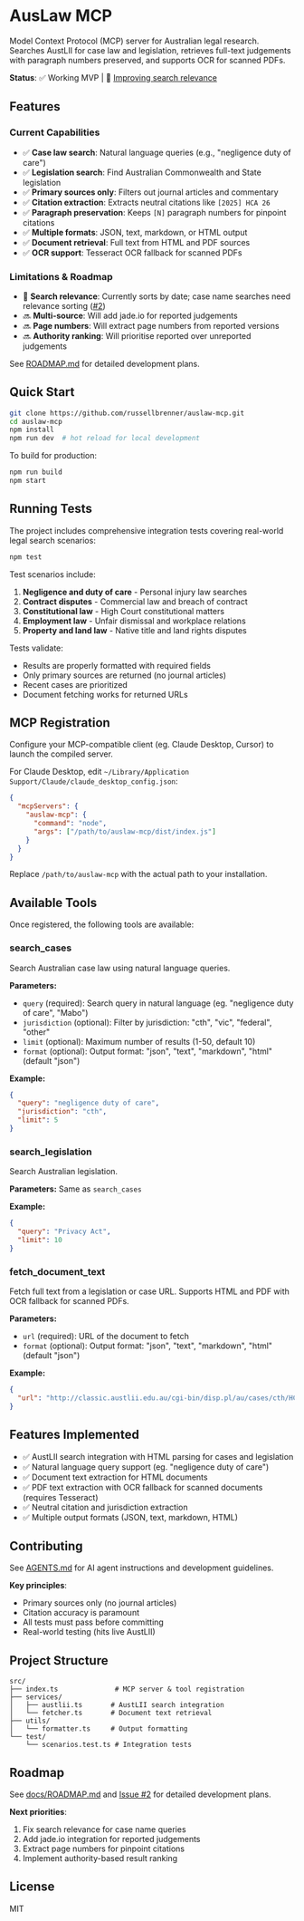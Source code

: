 # AusLaw MCP

Model Context Protocol (MCP) server for Australian legal research. Searches AustLII for case law and legislation, retrieves full-text judgements with paragraph numbers preserved, and supports OCR for scanned PDFs.

**Status**: ✅ Working MVP | 🚧 [Improving search relevance](https://github.com/russellbrenner/auslaw-mcp/issues/2)

## Features

### Current Capabilities
- ✅ **Case law search**: Natural language queries (e.g., "negligence duty of care")
- ✅ **Legislation search**: Find Australian Commonwealth and State legislation
- ✅ **Primary sources only**: Filters out journal articles and commentary
- ✅ **Citation extraction**: Extracts neutral citations like `[2025] HCA 26`
- ✅ **Paragraph preservation**: Keeps `[N]` paragraph numbers for pinpoint citations
- ✅ **Multiple formats**: JSON, text, markdown, or HTML output
- ✅ **Document retrieval**: Full text from HTML and PDF sources
- ✅ **OCR support**: Tesseract OCR fallback for scanned PDFs

### Limitations & Roadmap
- 🚧 **Search relevance**: Currently sorts by date; case name searches need relevance sorting ([#2](https://github.com/russellbrenner/auslaw-mcp/issues/2))
- 🔜 **Multi-source**: Will add jade.io for reported judgements
- 🔜 **Page numbers**: Will extract page numbers from reported versions
- 🔜 **Authority ranking**: Will prioritise reported over unreported judgements

See [ROADMAP.md](docs/ROADMAP.md) for detailed development plans.

## Quick Start
```bash
git clone https://github.com/russellbrenner/auslaw-mcp.git
cd auslaw-mcp
npm install
npm run dev  # hot reload for local development
```

To build for production:
```bash
npm run build
npm start
```

## Running Tests
The project includes comprehensive integration tests covering real-world legal search scenarios:

```bash
npm test
```

Test scenarios include:
1. **Negligence and duty of care** - Personal injury law searches
2. **Contract disputes** - Commercial law and breach of contract
3. **Constitutional law** - High Court constitutional matters
4. **Employment law** - Unfair dismissal and workplace relations
5. **Property and land law** - Native title and land rights disputes

Tests validate:
- Results are properly formatted with required fields
- Only primary sources are returned (no journal articles)
- Recent cases are prioritized
- Document fetching works for returned URLs

## MCP Registration
Configure your MCP-compatible client (eg. Claude Desktop, Cursor) to launch the compiled server.

For Claude Desktop, edit `~/Library/Application Support/Claude/claude_desktop_config.json`:
```json
{
  "mcpServers": {
    "auslaw-mcp": {
      "command": "node",
      "args": ["/path/to/auslaw-mcp/dist/index.js"]
    }
  }
}
```

Replace `/path/to/auslaw-mcp` with the actual path to your installation.

## Available Tools

Once registered, the following tools are available:

### search_cases
Search Australian case law using natural language queries.

**Parameters:**
- `query` (required): Search query in natural language (eg. "negligence duty of care", "Mabo")
- `jurisdiction` (optional): Filter by jurisdiction: "cth", "vic", "federal", "other"
- `limit` (optional): Maximum number of results (1-50, default 10)
- `format` (optional): Output format: "json", "text", "markdown", "html" (default "json")

**Example:**
```json
{
  "query": "negligence duty of care",
  "jurisdiction": "cth",
  "limit": 5
}
```

### search_legislation
Search Australian legislation.

**Parameters:** Same as `search_cases`

**Example:**
```json
{
  "query": "Privacy Act",
  "limit": 10
}
```

### fetch_document_text
Fetch full text from a legislation or case URL. Supports HTML and PDF with OCR fallback for scanned PDFs.

**Parameters:**
- `url` (required): URL of the document to fetch
- `format` (optional): Output format: "json", "text", "markdown", "html" (default "json")

**Example:**
```json
{
  "url": "http://classic.austlii.edu.au/cgi-bin/disp.pl/au/cases/cth/HCA/1984/84.html"
}
```

## Features Implemented
- ✅ AustLII search integration with HTML parsing for cases and legislation
- ✅ Natural language query support (eg. "negligence duty of care")
- ✅ Document text extraction for HTML documents
- ✅ PDF text extraction with OCR fallback for scanned documents (requires Tesseract)
- ✅ Neutral citation and jurisdiction extraction
- ✅ Multiple output formats (JSON, text, markdown, HTML)

## Contributing

See [AGENTS.md](AGENTS.md) for AI agent instructions and development guidelines.

**Key principles**:
- Primary sources only (no journal articles)
- Citation accuracy is paramount
- All tests must pass before committing
- Real-world testing (hits live AustLII)

## Project Structure

```
src/
├── index.ts              # MCP server & tool registration
├── services/
│   ├── austlii.ts       # AustLII search integration
│   └── fetcher.ts       # Document text retrieval
├── utils/
│   └── formatter.ts     # Output formatting
└── test/
    └── scenarios.test.ts # Integration tests
```

## Roadmap

See [docs/ROADMAP.md](docs/ROADMAP.md) and [Issue #2](https://github.com/russellbrenner/auslaw-mcp/issues/2) for detailed development plans.

**Next priorities**:
1. Fix search relevance for case name queries
2. Add jade.io integration for reported judgements
3. Extract page numbers for pinpoint citations
4. Implement authority-based result ranking

## License

MIT

